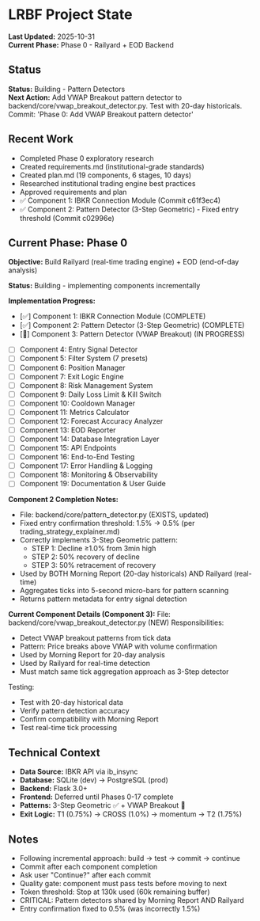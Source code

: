 # LRBF Project State

**Last Updated:** 2025-10-31  
**Current Phase:** Phase 0 - Railyard + EOD Backend

## Status
**Status:** Building - Pattern Detectors  
**Next Action:** Add VWAP Breakout pattern detector to backend/core/vwap_breakout_detector.py. Test with 20-day historicals. Commit: 'Phase 0: Add VWAP Breakout pattern detector'

## Recent Work
- Completed Phase 0 exploratory research
- Created requirements.md (institutional-grade standards)
- Created plan.md (19 components, 6 stages, 10 days)
- Researched institutional trading engine best practices
- Approved requirements and plan
- ✅ Component 1: IBKR Connection Module (Commit c61f3ec4)
- ✅ Component 2: Pattern Detector (3-Step Geometric) - Fixed entry threshold (Commit c02996e)

## Current Phase: Phase 0

**Objective:** Build Railyard (real-time trading engine) + EOD (end-of-day analysis)

**Status:** Building - implementing components incrementally

**Implementation Progress:**
- [✅] Component 1: IBKR Connection Module (COMPLETE)
- [✅] Component 2: Pattern Detector (3-Step Geometric) (COMPLETE)
- [🔄] Component 3: Pattern Detector (VWAP Breakout) (IN PROGRESS)
- [ ] Component 4: Entry Signal Detector
- [ ] Component 5: Filter System (7 presets)
- [ ] Component 6: Position Manager
- [ ] Component 7: Exit Logic Engine
- [ ] Component 8: Risk Management System
- [ ] Component 9: Daily Loss Limit & Kill Switch
- [ ] Component 10: Cooldown Manager
- [ ] Component 11: Metrics Calculator
- [ ] Component 12: Forecast Accuracy Analyzer
- [ ] Component 13: EOD Reporter
- [ ] Component 14: Database Integration Layer
- [ ] Component 15: API Endpoints
- [ ] Component 16: End-to-End Testing
- [ ] Component 17: Error Handling & Logging
- [ ] Component 18: Monitoring & Observability
- [ ] Component 19: Documentation & User Guide

**Component 2 Completion Notes:**
- File: backend/core/pattern_detector.py (EXISTS, updated)
- Fixed entry confirmation threshold: 1.5% → 0.5% (per trading_strategy_explainer.md)
- Correctly implements 3-Step Geometric pattern:
  - STEP 1: Decline ≥1.0% from 3min high
  - STEP 2: 50% recovery of decline
  - STEP 3: 50% retracement of recovery
- Used by BOTH Morning Report (20-day historicals) AND Railyard (real-time)
- Aggregates ticks into 5-second micro-bars for pattern scanning
- Returns pattern metadata for entry signal detection

**Current Component Details (Component 3):**
File: backend/core/vwap_breakout_detector.py (NEW)
Responsibilities:
- Detect VWAP breakout patterns from tick data
- Pattern: Price breaks above VWAP with volume confirmation
- Used by Morning Report for 20-day analysis
- Used by Railyard for real-time detection
- Must match same tick aggregation approach as 3-Step detector

Testing:
- Test with 20-day historical data
- Verify pattern detection accuracy
- Confirm compatibility with Morning Report
- Test real-time tick processing

## Technical Context
- **Data Source:** IBKR API via ib_insync
- **Database:** SQLite (dev) → PostgreSQL (prod)
- **Backend:** Flask 3.0+
- **Frontend:** Deferred until Phases 0-17 complete
- **Patterns:** 3-Step Geometric ✅ + VWAP Breakout 🔄
- **Exit Logic:** T1 (0.75%) → CROSS (1.0%) → momentum → T2 (1.75%)

## Notes
- Following incremental approach: build → test → commit → continue
- Commit after each component completion
- Ask user "Continue?" after each commit
- Quality gate: component must pass tests before moving to next
- Token threshold: Stop at 130k used (60k remaining buffer)
- CRITICAL: Pattern detectors shared by Morning Report AND Railyard
- Entry confirmation fixed to 0.5% (was incorrectly 1.5%)
